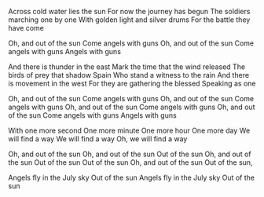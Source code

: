 Across cold water lies the sun
For now the journey has begun
The soldiers marching one by one
With golden light and silver drums
For the battle they have come

Oh, and out of the sun
Come angels with guns
Oh, and out of the sun
Come angels with guns
Angels with guns

And there is thunder in the east
Mark the time that the wind released
The birds of prey that shadow Spain
Who stand a witness to the rain
And there is movement in the west
For they are gathering the blessed
Speaking as one

Oh, and out of the sun
Come angels with guns
Oh, and out of the sun
Come angels with guns
Oh, and out of the sun
Come angels with guns
Oh, and out of the sun
Come angels with guns
Angels with guns

With one more second
One more minute
One more hour
One more day
We will find a way
We will find a way
Oh, we will find a way

Oh, and out of the sun
Oh, and out of the sun
Out of the sun
Oh, and out of the sun
Out of the sun
Out of the sun
Oh, and out of the sun
Out of the sun,

Angels fly in the July sky
Out of the sun
Angels fly in the July sky
Out of the sun
